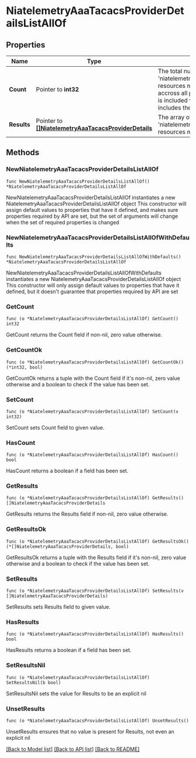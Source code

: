 # NiatelemetryAaaTacacsProviderDetailsListAllOf

## Properties

Name | Type | Description | Notes
------------ | ------------- | ------------- | -------------
**Count** | Pointer to **int32** | The total number of &#39;niatelemetry.AaaTacacsProviderDetails&#39; resources matching the request, accross all pages. The &#39;Count&#39; attribute is included when the HTTP GET request includes the &#39;$inlinecount&#39; parameter. | [optional] 
**Results** | Pointer to [**[]NiatelemetryAaaTacacsProviderDetails**](NiatelemetryAaaTacacsProviderDetails.md) | The array of &#39;niatelemetry.AaaTacacsProviderDetails&#39; resources matching the request. | [optional] 

## Methods

### NewNiatelemetryAaaTacacsProviderDetailsListAllOf

`func NewNiatelemetryAaaTacacsProviderDetailsListAllOf() *NiatelemetryAaaTacacsProviderDetailsListAllOf`

NewNiatelemetryAaaTacacsProviderDetailsListAllOf instantiates a new NiatelemetryAaaTacacsProviderDetailsListAllOf object
This constructor will assign default values to properties that have it defined,
and makes sure properties required by API are set, but the set of arguments
will change when the set of required properties is changed

### NewNiatelemetryAaaTacacsProviderDetailsListAllOfWithDefaults

`func NewNiatelemetryAaaTacacsProviderDetailsListAllOfWithDefaults() *NiatelemetryAaaTacacsProviderDetailsListAllOf`

NewNiatelemetryAaaTacacsProviderDetailsListAllOfWithDefaults instantiates a new NiatelemetryAaaTacacsProviderDetailsListAllOf object
This constructor will only assign default values to properties that have it defined,
but it doesn't guarantee that properties required by API are set

### GetCount

`func (o *NiatelemetryAaaTacacsProviderDetailsListAllOf) GetCount() int32`

GetCount returns the Count field if non-nil, zero value otherwise.

### GetCountOk

`func (o *NiatelemetryAaaTacacsProviderDetailsListAllOf) GetCountOk() (*int32, bool)`

GetCountOk returns a tuple with the Count field if it's non-nil, zero value otherwise
and a boolean to check if the value has been set.

### SetCount

`func (o *NiatelemetryAaaTacacsProviderDetailsListAllOf) SetCount(v int32)`

SetCount sets Count field to given value.

### HasCount

`func (o *NiatelemetryAaaTacacsProviderDetailsListAllOf) HasCount() bool`

HasCount returns a boolean if a field has been set.

### GetResults

`func (o *NiatelemetryAaaTacacsProviderDetailsListAllOf) GetResults() []NiatelemetryAaaTacacsProviderDetails`

GetResults returns the Results field if non-nil, zero value otherwise.

### GetResultsOk

`func (o *NiatelemetryAaaTacacsProviderDetailsListAllOf) GetResultsOk() (*[]NiatelemetryAaaTacacsProviderDetails, bool)`

GetResultsOk returns a tuple with the Results field if it's non-nil, zero value otherwise
and a boolean to check if the value has been set.

### SetResults

`func (o *NiatelemetryAaaTacacsProviderDetailsListAllOf) SetResults(v []NiatelemetryAaaTacacsProviderDetails)`

SetResults sets Results field to given value.

### HasResults

`func (o *NiatelemetryAaaTacacsProviderDetailsListAllOf) HasResults() bool`

HasResults returns a boolean if a field has been set.

### SetResultsNil

`func (o *NiatelemetryAaaTacacsProviderDetailsListAllOf) SetResultsNil(b bool)`

 SetResultsNil sets the value for Results to be an explicit nil

### UnsetResults
`func (o *NiatelemetryAaaTacacsProviderDetailsListAllOf) UnsetResults()`

UnsetResults ensures that no value is present for Results, not even an explicit nil

[[Back to Model list]](../README.md#documentation-for-models) [[Back to API list]](../README.md#documentation-for-api-endpoints) [[Back to README]](../README.md)


